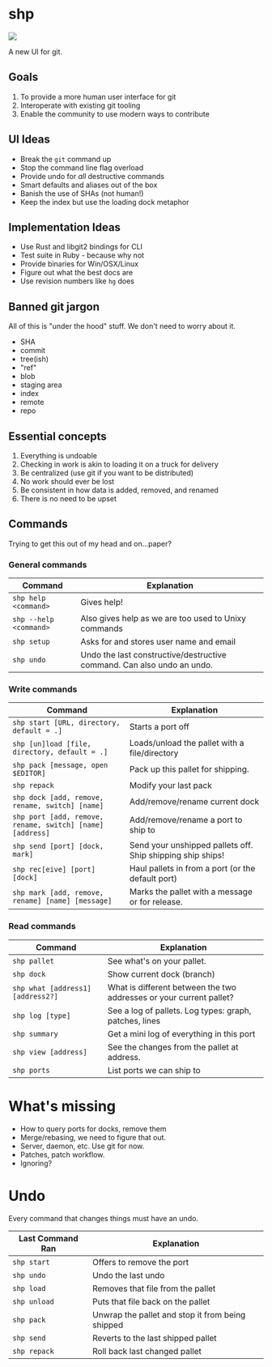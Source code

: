 # shp

![](https://user-images.githubusercontent.com/12610/127021727-166ff0f3-5959-4771-8cb3-48917e47d50b.jpg)

A new UI for git. 

## Goals

1. To provide a more human user interface for git
2. Interoperate with existing git tooling
3. Enable the community to use modern ways to contribute

## UI Ideas

* Break the `git` command up
* Stop the command line flag overload
* Provide undo for *all* destructive commands
* Smart defaults and aliases out of the box
* Banish the use of SHAs (not human!)
* Keep the index but use the loading dock metaphor

## Implementation Ideas

* Use Rust and libgit2 bindings for CLI
* Test suite in Ruby - because why not
* Provide binaries for Win/OSX/Linux
* Figure out what the best docs are
* Use revision numbers like `hg` does

## Banned git jargon

All of this is "under the hood" stuff. We don't need to worry about it.

* SHA
* commit
* tree(ish)
* "ref"
* blob
* staging area
* index
* remote
* repo

## Essential concepts

1. Everything is undoable
2. Checking in work is akin to loading it on a truck for delivery
3. Be centralized (use git if you want to be distributed)
4. No work should ever be lost
5. Be consistent in how data is added, removed, and renamed
6. There is no need to be upset

## Commands

Trying to get this out of my head and on...paper?

### General commands

| Command | Explanation |
| ------- | ----------- |
| `shp help <command>` | Gives help! |
| `shp --help <command>` | Also gives help as we are too used to Unixy commands |
| `shp setup` | Asks for and stores user name and email |
| `shp undo` | Undo the last constructive/destructive command. Can also undo an undo. |

### Write commands

| Command | Explanation |
| ------- | ----------- |
| `shp start [URL, directory, default = .]` | Starts a port off |
| `shp [un]load [file, directory, default = .]` | Loads/unload the pallet with a file/directory |
| `shp pack [message, open $EDITOR]` | Pack up this pallet for shipping. |
| `shp repack` | Modify your last pack |
| `shp dock [add, remove, rename, switch] [name]` | Add/remove/rename current dock |
| `shp port [add, remove, rename, switch] [name] [address]` | Add/remove/rename a port to ship to |
| `shp send [port] [dock, mark]` | Send your unshipped pallets off. Ship shipping ship ships! |
| `shp rec[eive] [port] [dock]` | Haul pallets in from a port (or the default port) |
| `shp mark [add, remove, rename] [name] [message]` | Marks the pallet with a message or for release. |

### Read commands

| Command | Explanation |
| ------- | ----------- |
| `shp pallet` | See what's on your pallet. |
| `shp dock` | Show current dock (branch) |
| `shp what [address1] [address2?]` | What is different between the two addresses or your current pallet? |
| `shp log [type]` | See a log of pallets. Log types: graph, patches, lines |
| `shp summary` | Get a mini log of everything in this port |
| `shp view [address]` | See the changes from the pallet at address. |
| `shp ports` | List ports we can ship to |

# What's missing

* How to query ports for docks, remove them
* Merge/rebasing, we need to figure that out.
* Server, daemon, etc. Use git for now.
* Patches, patch workflow.
* Ignoring?

# Undo

Every command that changes things must have an undo.

| Last Command Ran | Explanation |
| ---------------- | ----------- |
| `shp start` | Offers to remove the port |
| `shp undo` | Undo the last undo |
| `shp load` | Removes that file from the pallet |
| `shp unload` | Puts that file back on the pallet |
| `shp pack` | Unwrap the pallet and stop it from being shipped |
| `shp send` | Reverts to the last shipped pallet |
| `shp repack` | Roll back last changed pallet |
